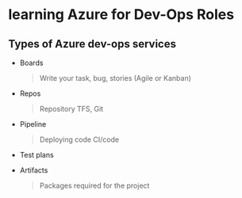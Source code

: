 # learning Azure for Dev-Ops Roles

## Types of Azure dev-ops services
- Boards
  > Write your task, bug, stories (Agile or Kanban)

- Repos
  > Repository TFS, Git

- Pipeline
  > Deploying code CI/code

- Test plans
  > 

- Artifacts
  > Packages required for the project
